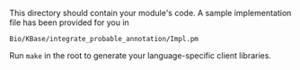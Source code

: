 This directory should contain your module's code.
A sample implementation file has been provided for you in

```Bio/KBase/integrate_probable_annotation/Impl.pm```

Run `make` in the root to generate your language-specific client libraries.
